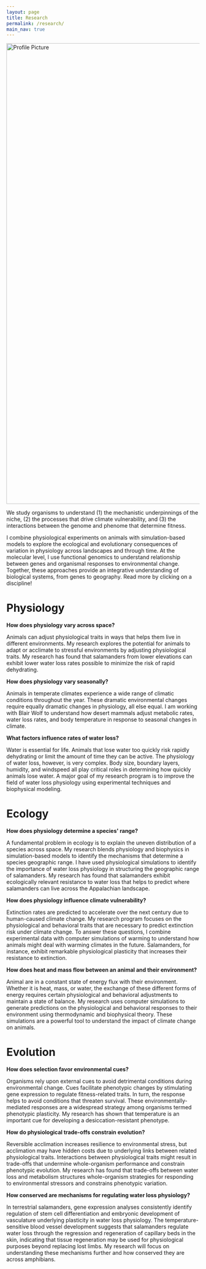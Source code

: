 ```yaml
---
layout: page
title: Research
permalink: /research/
main_nav: true
---
```


<img src="{{ site.baseurl }}/assets/summary_v2-01.png" alt="Profile Picture" style="width:1200px; height:auto;">

We study organisms to understand (1) the mechanistic underpinnings of the niche, (2) the processes that drive climate vulnerability, and (3) the interactions between the genome and phenome that determine fitness.

I combine physiological experiments on animals with simulation-based models to explore the ecological and evolutionary consequences of variation in physiology across landscapes and through time. At the molecular level, I use functional genomics to understand relationship between genes and organismal responses to environmental change. Together, these approaches provide an integrative understanding of biological systems, from genes to geography. Read more by clicking on a discipline!

<h1 id="Header">Physiology</h1>

<p><b>How does physiology vary across space?</b></p>
​Animals can adjust physiological traits in ways that helps them live in different environments. My research explores the potential for animals to adapt or acclimate to stressful environments by adjusting physiological traits. My research has found that salamanders from lower elevations can exhibit lower water loss rates possible to minimize the risk of rapid dehydrating.

<p><b>How does physiology vary seasonally?</b></p>
Animals in temperate climates experience a wide range of climatic conditions throughout the year. These dramatic environmental changes require equally dramatic changes in physiology, all else equal. I am working with Blair Wolf to understand how desert mammals adjust metabolic rates, water loss rates, and body temperature in response to seasonal changes in climate.

<p><b>What factors influence rates of water loss?</b></p>
Water is essential for life. Animals that lose water too quickly risk rapidly dehydrating or limit the amount of time they can be active. The physiology of water loss, however, is very complex. Body size, boundary layers, humidity, and windspeed all play critical roles in determining how quickly animals lose water. A major goal of my research program is to improve the field of water loss physiology using experimental techniques and biophysical modeling.

<h1 id="Header">Ecology</h1>

<p><b>How does physiology determine a species' range?</b></p>
A fundamental problem in ecology is to explain the uneven distribution of a species across space. My research blends physiology and biophysics in simulation-based models to identify the mechanisms that determine a species geographic range. I have used physiological simulations to identify the importance of water loss physiology in structuring the geographic range of salamanders. My research has found that salamanders exhibit ecologically relevant resistance to water loss that helps to predict where salamanders can live across the Appalachian landscape.

<p><b>How does physiology influence climate vulnerability?</b></p>
Extinction rates are predicted to accelerate over the next century due to human-caused climate change. My research program focuses on the physiological and behavioral traits that are necessary to predict extinction risk under climate change. To answer these questions, I combine experimental data with computer simulations of warming to understand how animals might deal with warming climates in the future. Salamanders, for instance, exhibit remarkable physiological plasticity that increases their resistance to extinction.

<p><b>How does heat and mass flow between an animal and their environment?</b></p>
Animal are in a constant state of energy flux with their environment. Whether it is heat, mass, or water, the exchange of these different forms of energy requires certain physiological and behavioral adjustments to maintain a state of balance. My research uses computer simulations to generate predictions on the physiological and behavioral responses to their environment using thermodynamic and biophysical theory. These simulations are a powerful tool to understand the impact of climate change on animals.

<h1 id="Header">Evolution</h1>

<p><b>How does selection favor environmental cues?</b></p>
Organisms rely upon external cues to avoid detrimental conditions during environmental change. Cues facilitate phenotypic changes by stimulating gene expression to regulate fitness-related traits. In turn, the response helps to avoid conditions that threaten survival. These environmentally-mediated responses are a widespread strategy among organisms termed phenotypic plasticity. My research has shown that temperature is an important cue for developing a desiccation-resistant phenotype.

<p><b>How do physiological trade-offs constrain evolution?</b></p>
Reversible acclimation increases resilience to environmental stress, but acclimation may have hidden costs due to underlying links between related physiological traits. Interactions between physiological traits might result in trade-offs that undermine whole-organism performance and constrain phenotypic evolution. My research has found that trade-offs between water loss and metabolism structures whole-organism strategies for responding to environmental stressors and constrains phenotypic variation.

<p><b>How conserved are mechanisms for regulating water loss physiology?</b></p>
In terrestrial salamanders, gene expression analyses consistently identify regulation of stem cell differentiation and embryonic development of vasculature underlying plasticity in water loss physiology. The temperature-sensitive blood vessel development suggests that salamanders regulate water loss through the regression and regeneration of capillary beds in the skin, indicating that tissue regeneration may be used for physiological purposes beyond replacing lost limbs. My research will focus on understanding these mechanisms further and how conserved they are across amphibians.
